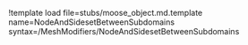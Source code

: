 !template load file=stubs/moose_object.md.template name=NodeAndSidesetBetweenSubdomains syntax=/MeshModifiers/NodeAndSidesetBetweenSubdomains